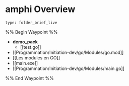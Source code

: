 # amphi Overview
 
```ccard
type: folder_brief_live
```
 
%% Begin Waypoint %%
- **demo_pack**
	- [[test.go]]
- [[Programmation/Initiation-dev/go/Modules/go.mod]]
- [[Les modules en GO]]
- [[main.exe]]
- [[Programmation/Initiation-dev/go/Modules/main.go]]

%% End Waypoint %%

